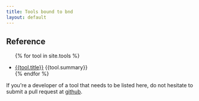 ```yaml
---
title: Tools bound to bnd
layout: default
---
```


## Reference

<div>
<ul>

{% for tool in site.tools %}<li><a href="{{ tool.url | prepend: site.github.url }}">{{tool.title}}</a> {{tool.summary}}</li>
{% endfor %}

</ul>
</div>

If you're a developer of a tool that needs to be listed here, do not hesitate to submit a pull request at [github][1].


[1]: https://github.com/bndtools/bnd